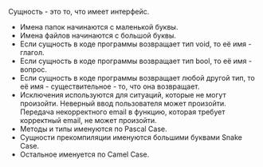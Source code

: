 Сущность - это то, что имеет интерфейс.

- Имена папок начинаются с маленькой буквы.
- Имена файлов начинаются с большой буквы.
- Если сущность в коде программы возвращает тип void,
то её имя - глагол.
- Если сущность в коде программы возвращает тип bool,
то её имя - вопрос.
- Если сущность в коде программы возвращает любой другой тип,
то её имя - существительное - то, что она возвращает.
- Исключения используются для ситуаций, которые не могут произойти.
Неверный ввод пользователя может произойти.
Передача некорректного email в функцию, которая требует корректный email,
не может произойти.
- Методы и типы именуются по Pascal Case.
- Сущности прекомпиляции именуются большими буквами Snake Case.
- Остальное именуется по Camel Case.
